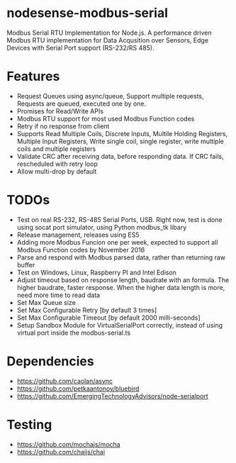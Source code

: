 # nodesense-modbus-serial

Modbus Serial RTU Implementation for Node.js. A performance driven Modbus RTU implementation for Data Acqusition over Sensors, Edge Devices with Serial Port support (RS-232/RS 485).


Features
========

* Request Queues using async/queue, Support multiple requests, Requests are queued, executed one by one.
* Promises for Read/Write APIs
* Modbus RTU support for most used Modbus Function codes
* Retry if no response from client
* Supports Read Multiple Coils, Discrete Inputs, Multile Holding Registers, Multiple Input Registers, Write single coil, single register, write multiple coils and multiple registers
* Validate CRC after receiving data, before responding data. If CRC fails, rescheduled with retry loop
* Allow multi-drop by default

TODOs
=====

* Test on real RS-232, RS-485 Serial Ports, USB. Right now, test is done using socat port simulator, using Python modbus_tk libary
* Release management, releases using ES5
* Adding more Modbus Funcion one per week, expected to support all Modbus Function codes by November 2016
* Parse and respond with Modbus parsed data, rather than returning raw buffer
* Test on Windows, Linux, Raspberry PI and Intel Edison
* Adjust timeout based on response length, baudrate with an formula. The higher baudrate, faster response. When the higher data length is more, need more time to read data 
* Set Max Queue size
* Set Max Configurable Retry [by default 3 times]
* Set Max Configurable Timeout [by default 2000 milli-seconds]
* Setup Sandbox Module for VirtualSerialPort correctly, instead of using virtual port inside the modbus-serial.ts

Dependencies
============

* https://github.com/caolan/async
* https://github.com/petkaantonov/bluebird
* https://github.com/EmergingTechnologyAdvisors/node-serialport


Testing
=======

* https://github.com/mochajs/mocha
* https://github.com/chaijs/chai